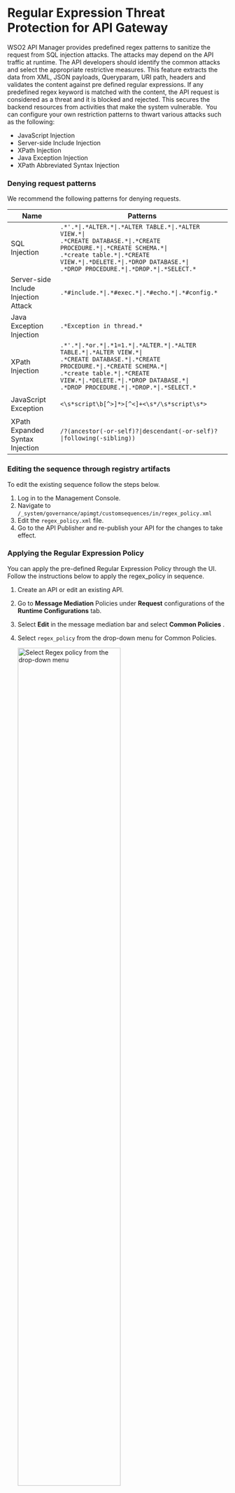# Regular Expression Threat Protection for API Gateway

WSO2 API Manager provides predefined regex patterns to sanitize the request from SQL injection attacks. The attacks 
may depend on the API traffic at runtime. The API developers should identify the common attacks and select the 
appropriate restrictive measures. This feature extracts the data from XML, JSON payloads, Queryparam, URI path, headers 
and validates the content against pre defined regular expressions. If any predefined regex keyword is matched with the 
content, the API request is considered as a threat and it is blocked and rejected. This secures the backend resources 
from activities that make the system vulnerable.  You can configure your own restriction patterns to thwart various 
attacks such as the following:

-   JavaScript Injection
-   Server-side Include Injection
-   XPath Injection
-   Java Exception Injection
-   XPath Abbreviated Syntax Injection

### Denying request patterns

We recommend the following patterns for denying requests.

<table>
    <thead>
        <tr class="header">
            <th>Name</th>
            <th>Patterns</th>
        </tr>
    </thead>
    <tbody>
        <tr class="odd">
            <td>SQL Injection</td>
            <td>
                <code>.*'.*|.*ALTER.*|.*ALTER TABLE.*|.*ALTER VIEW.*|</code><br />
                <code>.*CREATE DATABASE.*|.*CREATE PROCEDURE.*|.*CREATE SCHEMA.*|</code><br />
                <code>.*create table.*|.*CREATE VIEW.*|.*DELETE.*|.*DROP DATABASE.*|</code><br />
                <code>.*DROP PROCEDURE.*|.*DROP.*|.*SELECT.*</code>
            </td>
        </tr>
        <tr class="even">
            <td>Server-side Include Injection Attack</td>
            <td>
                <code>.*#include.*|.*#exec.*|.*#echo.*|.*#config.*</code>
            </td>
        </tr>
        <tr class="odd">
            <td>Java Exception Injection</td>
            <td>
                <code>.*Exception in thread.*</code>
            </td>
        </tr>
        <tr class="even">
            <td>XPath Injection</td>
            <td>
                <code>.*'.*|.*or.*|.*1=1.*|.*ALTER.*|.*ALTER TABLE.*|.*ALTER VIEW.*|</code><br />
                <code>.*CREATE DATABASE.*|.*CREATE PROCEDURE.*|.*CREATE SCHEMA.*|</code><br />
                <code>.*create table.*|.*CREATE VIEW.*|.*DELETE.*|.*DROP DATABASE.*|</code><br />
                <code>.*DROP PROCEDURE.*|.*DROP.*|.*SELECT.*</code>
            </td>
        </tr>
        <tr class="odd">
            <td>JavaScript Exception</td>
            <td><p><code>&lt;\s*script\b[^&gt;]*&gt;[^&lt;]+&lt;\s*/\s*script\s*&gt;</code></p></td>
        </tr>
        <tr class="even">
            <td>XPath Expanded Syntax Injection</td>
            <td><p><code>/?(ancestor(-or-self)?|descendant(-or-self)?|following(-sibling))</code></p></td>
        </tr>
    </tbody>
</table>

### Editing the sequence through registry artifacts

To edit the existing sequence follow the steps below.

1.  Log in to the Management Console.
2.  Navigate to `/_system/governance/apimgt/customsequences/in/regex_policy.xml`
3.  Edit the `regex_policy.xml` file.
4.  Go to the API Publisher and re-publish your API for the changes to take effect.

### Applying the Regular Expression Policy

You can apply the pre-defined Regular Expression Policy through the UI. Follow the instructions below to apply the 
regex\_policy in sequence.

1.  Create an API or edit an existing API.
2.  Go to **Message Mediation** Policies under **Request** configurations of the **Runtime Configurations** tab.
3.  Select **Edit** in the message mediation bar and select **Common Policies** .
4.  Select `regex_policy` from the drop-down menu for Common Policies.

    <a href="{{base_path}}/assets/img/learn/mediation-regex-policy.png"><img src="{{base_path}}/assets/img/learn/mediation-regex-policy.png" width="70%" alt="Select Regex policy from the drop-down menu"></a> 
    
4.  Scroll down the page and click **Save** to save the changes.

Each request is sanitized through the regular expression threat protector. You can add or modify the regex patterns 
according to your requirement.

The regex\_policy sequence is given below.

``` xml
<sequence xmlns="http://ws.apache.org/ns/synapse" name="regex_policy">
    <log level="custom">
        <property name="IN_MESSAGE" value="Regular_expression_policy"/>
    </log>
    <property name="threatType" expression="get-property('threatType')" value="SQL-Injection"/>
    <property name="regex" expression="get-property('regex')" value=".*'.*|.*ALTER.*|.*ALTER TABLE.*|.*ALTER VIEW.*|
        .*CREATE DATABASE.*|.*CREATE PROCEDURE.*|.*CREATE SCHEMA.*|.*create table.*|.*CREATE VIEW.*|.*DELETE.*|.
        *DROP DATABASE.*|.*DROP PROCEDURE.*|.*DROP.*|.*SELECT.*"/>
    <property name="enabledCheckBody" expression="get-property('checkBodyEnable')" value="true"/>
    <property name="enabledCheckHeaders" expression="get-property('enabledCheckHeaders')" value="true"/>
    <property name="enabledCheckPathParams" expression="get-property('enabledCheckPathParams')" value="true"/>
    <class name="org.wso2.carbon.apimgt.gateway.mediators.RegularExpressionProtector"/>
</sequence>
```

!!! note
    If you need to validate only the request headers, you can disable the `enabledCheckBody` and 
    `enabledCheckPathParams` properties by setting the value to `false` .


### Testing the regex threat protector

You can test this feature by sending an SQL injection attack with the XML message body. The sample request and response 
is given below.

``` xml tab="Message"
<?xml version="1.0" encoding="UTF-8"?>
<breakfast_menu>
    <food>
        <name>Homestyle Breakfast</name>
        <price>drop table</price>
        <description>
            Two eggs, bacon or sausage, toast, and our ever-popular hash browns
        </description>
        <calories>950</calories>
    </food>
</breakfast_menu>
```

``` xml tab="Response"
<am:fault xmlns:am="http://wso2.org/apimanager">
    <am:code>400</am:code>
    <am:message>Bad Request</am:message>
    <am:description>SQL-Injection Threat detected in Payload</am:description>
</am:fault>
```

!!! warning
    **Performance impact**  
    The regex mediator builds the entire message and performs string processing to find potentially harmful constructs 
    underneath the message body. This drops the performance of 10KB messages for 300 concurrent users by 3.6 times than 
    the normal flow. The performance decrease may accelerate along with the message size.


